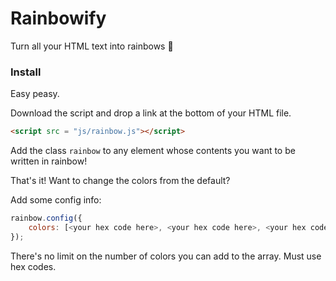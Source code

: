 # Rainbowify

Turn all your HTML text into rainbows 🌈

### Install

Easy peasy.

Download the script and drop a link at the bottom of your HTML file.

```html
<script src = "js/rainbow.js"></script>
```

Add the class `rainbow` to any element whose contents you want to be written in rainbow!

That's it! Want to change the colors from the default?

Add some config info:

```javascript
rainbow.config({
	colors: [<your hex code here>, <your hex code here>, <your hex code here>, <your hex code here>]
});
```

There's no limit on the number of colors you can add to the array. Must use hex codes.


